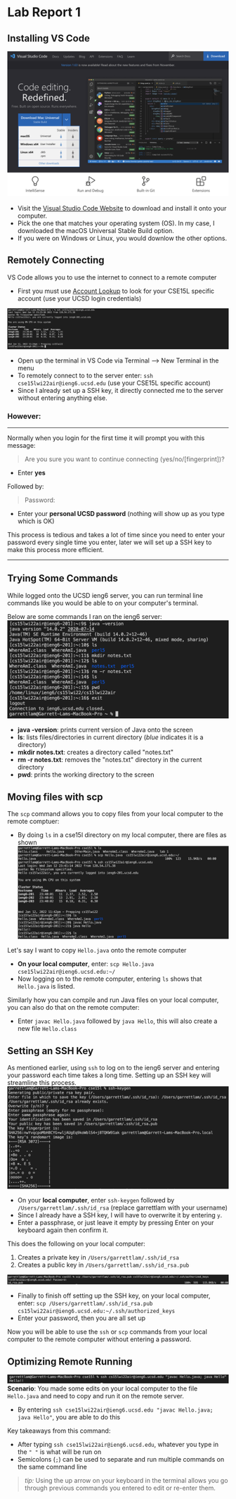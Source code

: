 # Lab Report 1

## Installing VS Code

![vscode](vscode.png)
* Visit the [Visual Studio Code Website](https://code.visualstudio.com/) to download and install it onto your computer. 
* Pick the one that matches your operating system (OS). In my case, I downloaded the macOS Universal Stable Build option.
* If you were on Windows or Linux, you would downlow the other options.


## Remotely Connecting
VS Code allows you to use the internet to connect to a remote computer
* First you must use [Account Lookup](https://sdacs.ucsd.edu/~icc/index.php) to look for your CSE15L specific account (use your UCSD login credentials)

![remoteConnecting](remotelyconnecting.png)
* Open up the terminal in VS Code via Terminal --> New Terminal in the menu
* To remotely connect to to the server enter: `ssh cse15lwi22air@ieng6.ucsd.edu` (use your CSE15L specific account)
* Since I already set up a SSH key, it directly connected me to the server without entering anything else. 

### However:
---
Normally when you login for the first time it will prompt you with this message:
> Are you sure you want to continue connecting (yes/no/[fingerprint])?
* Enter **yes**

Followed by:
> Password:
* Enter your **personal UCSD password** (nothing will show up as you type which is OK)

This process is tedious and takes a lot of time since you need to enter your password every single time you enter, later we will set up a SSH key to make this process more efficient.

---

## Trying Some Commands
While logged onto the UCSD ieng6 server, you can run terminal line commands like you would be able to on your computer's terminal.

Below are some commands I ran on the ieng6 server:
![tryingsomecommands](tryingcommands.png)
* **java -version**: prints current version of Java onto the screen
* **ls**: lists files/directories in current directory (*blue* indicates it is a directory)
* **mkdir notes.txt**: creates a directory called "notes.txt"
* **rm -r notes.txt**: removes the "notes.txt" directory in the current directory
* **pwd**: prints the working directory to the screen

## Moving files with scp
The `scp` command allows you to copy files from your local computer to the remote comptuer:
* By doing `ls` in a cse15l directory on my local computer, there are files as shown
![scp](movingfilesscp.png)

Let's say I want to copy `Hello.java` onto the remote computer
* **On your local computer**, enter: `scp Hello.java cse15lwi22air@ieng6.ucsd.edu:~/`
* Now logging on to the remote computer, entering `ls` shows that `Hello.java` is listed.

Similarly how you can compile and run Java files on your local computer, you can also do that on the remote computer:
* Enter `javac Hello.java` followed by `java Hello`, this will also create a new file `Hello.class`


## Setting an SSH Key
As mentioned earlier, using `ssh` to log on to the ieng6 server and entering your password each time takes a long time. Setting up an SSH key will streamline this process.
![keygen](keygen.png)
* On your **local computer**, enter `ssh-keygen` followed by `/Users/garrettlam/.ssh/id_rsa` (replace garrettlam with your username)
* Since I already have a SSH key, I will have to overwrite it by entering `y`.
* Enter a passphrase, or just leave it empty by pressing Enter on your keyboard again then confirm it.

This does the following on your local computer:
1. Creates a private key in `/Users/garrettlam/.ssh/id_rsa`
2. Creates a public key in `/Users/garrettlam/.ssh/id_rsa.pub`

![idrsa](idrsa.png)
* Finally to finish off setting up the SSH key, on your local computer, enter: `scp /Users/garrettlam/.ssh/id_rsa.pub cs15lwi22air@ieng6.ucsd.edu:~/.ssh/authorized_keys`
* Enter your password, then you are all set up

Now you will be able to use the `ssh` or `scp` commands from your local computer to the remote computer without entering a password.

## Optimizing Remote Running
![remoterunning](remoterunning.png)
**Scenario**: You made some edits on your local computer to the file `Hello.java` and need to copy and run it on the remote server.
* By entering `ssh cse15lwi22air@ieng6.ucsd.edu "javac Hello.java; java Hello"`, you are able to do this

Key takeaways from this command:
* After typing `ssh cse15lwi22air@ieng6.ucsd.edu`, whatever you type in the `" "` is what will be run on
* Semicolons (`;`) can be used to separate and run multiple commands on the same command line

>*tip:* Using the up arrow on your keyboard in the terminal allows you go through previous commands you entered to edit or re-enter them.